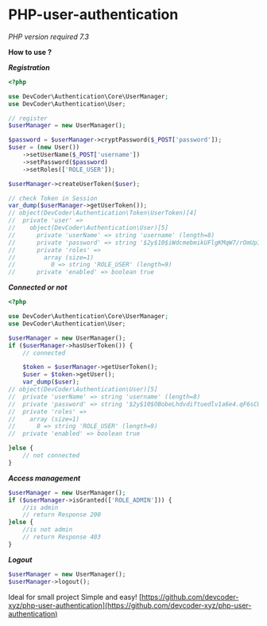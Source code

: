 # PHP-user-authentication

*PHP version required 7.3*

**How to use ?**

***Registration***
```php
<?php

use DevCoder\Authentication\Core\UserManager;
use DevCoder\Authentication\User;

// register
$userManager = new UserManager();

$password = $userManager->cryptPassword($_POST['password']);
$user = (new User())
    ->setUserName($_POST['username'])
    ->setPassword($password)
    ->setRoles(['ROLE_USER']);

$userManager->createUserToken($user);

// check Token in Session
var_dump($userManager->getUserToken());
// object(DevCoder\Authentication\Token\UserToken)[4]
//  private 'user' => 
//    object(DevCoder\Authentication\User)[5]
//      private 'userName' => string 'username' (length=8)
//      private 'password' => string '$2y$10$iWdcmebmikUFlgKMqW7/rOmUp1DjFAuWKqdUHBhL08FZ7LL6bwRey' (length=60)
//      private 'roles' => 
//        array (size=1)
//          0 => string 'ROLE_USER' (length=9)
//      private 'enabled' => boolean true

```

***Connected or not***
```php
<?php

use DevCoder\Authentication\Core\UserManager;
use DevCoder\Authentication\User;

$userManager = new UserManager();
if ($userManager->hasUserToken()) {
    // connected

    $token = $userManager->getUserToken();
    $user = $token->getUser();
    var_dump($user);
// object(DevCoder\Authentication\User)[5]
//  private 'userName' => string 'username' (length=8)
//  private 'password' => string '$2y$10$OBobeLhdvdiftuedlv1a6e4.qF6sCG/usq5WEV4E3uB.UiS1egv/m' (length=60)
//  private 'roles' => 
//    array (size=1)
//      0 => string 'ROLE_USER' (length=9)
//  private 'enabled' => boolean true

}else {
    // not connected
}
```
***Access management***

```php
$userManager = new UserManager();
if ($userManager->isGranted(['ROLE_ADMIN'])) {
    //is admin
    // return Response 200
}else {
    //is not admin
    // return Response 403
}
```

***Logout***

```php
$userManager = new UserManager();
$userManager->logout();
```

Ideal for small project
Simple and easy!
[https://github.com/devcoder-xyz/php-user-authentication](https://github.com/devcoder-xyz/php-user-authentication)
